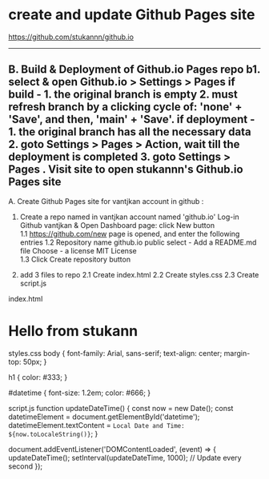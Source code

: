 #  create and update Github Pages site
https://github.com/stukannn/github.io

--------------------------------------------------------------------------------------------------------------------
B.   Build & Deployment of Github.io Pages repo
b1.  select & open Github.io > Settings > Pages
      if build      - 1.  the original branch is empty
                      2.  must refresh branch by a clicking cycle of: 'none' + 'Save', and then, 'main' + 'Save'.
      if deployment - 1.  the original branch has all the necessary data
                      2.  goto Settings > Pages > Action, wait till the deployment is completed
                      3.  goto Settings > Pages . Visit site to open stukannn's Github.io Pages site
--------------------------------------------------------------------------------------------------------------------

A.   Create Github Pages site for vantjkan account in github :
1.   Create a repo named in vantjkan account named  'github.io'
     Log-in Github vantjkan & Open Dashboard page:  click  New  button    
1.1   https://github.com/new page is opened, and enter the following entries
1.2   Repository name     github.io
                          public
                          select - Add a README.md file
                          Choose - a license   MIT License                   
1.3    Click  Create repository  button

2.  add 3 files to repo
   2.1  Create index.html 
   2.2  Create styles.css 
   2.3  Create script.js 

index.html
<!DOCTYPE html>
<html lang="en">                     
<head>
    <meta charset="UTF-8">
    <meta name="viewport" content="width=device-width, initial-scale=1.0">
    <title>Welcome to Stukann's Page</title>
    <link rel="stylesheet" href="styles.css">
    <script src="script.js" defer></script>
</head>
<body>
    <h1>Hello from stukann</h1>
    <p id="datetime"></p>
</body>
</html>

styles.css
body {
    font-family: Arial, sans-serif;
    text-align: center;
    margin-top: 50px;
}

h1 {
    color: #333;
}

#datetime {
    font-size: 1.2em;
    color: #666;
}

script.js
function updateDateTime() {
    const now = new Date();
    const datetimeElement = document.getElementById('datetime');
    datetimeElement.textContent = `Local Date and Time: ${now.toLocaleString()}`;
}

document.addEventListener('DOMContentLoaded', (event) => {
    updateDateTime();
    setInterval(updateDateTime, 1000); // Update every second
});
